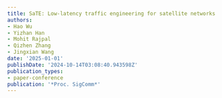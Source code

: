 ```yaml
---
title: SaTE: Low-latency traffic engineering for satellite networks
authors:
- Hao Wu
- Yizhan Han
- Mohit Rajpal
- Qizhen Zhang
- Jingxian Wang
date: '2025-01-01'
publishDate: '2024-10-14T03:08:40.943598Z'
publication_types:
- paper-conference
publication: '*Proc. SigComm*'
---
```

